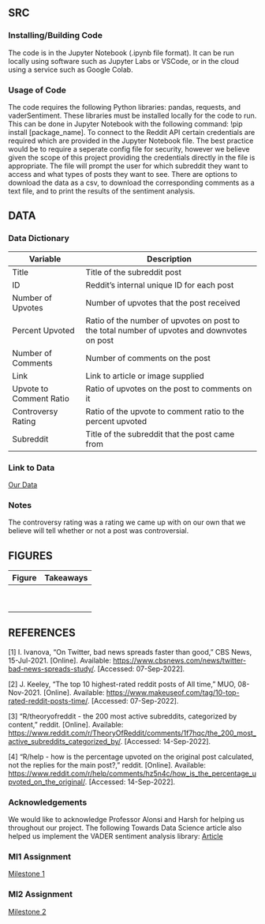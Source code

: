 ## SRC

### Installing/Building Code

The code is in the Jupyter Notebook (.ipynb file format). It can be run locally using software such as Jupyter Labs or VSCode, or in the cloud using a service such as 
Google Colab.

### Usage of Code

The code requires the following Python libraries: pandas, requests, and vaderSentiment. These libraries must be installed locally for the code to run. This can be done
in Jupyter Notebook with the following command: !pip install [package_name]. To connect to the Reddit API certain credentials are required which are provided in the 
Jupyter Notebook file. The best practice would be to require a seperate config file for security, however we believe given the scope of this project providing the
credentials directly in the file is appropriate. The file will prompt the user for which subreddit they want to access and what types of posts they want to see. There
are options to download the data as a csv, to download the corresponding comments as a text file, and to print the results of the sentiment analysis.

## DATA

### Data Dictionary
| Variable | Description |
| -------- | ----------- |
| Title | Title of the subreddit post |
| ID | Reddit’s internal unique ID for each post |
| Number of Upvotes | Number of upvotes that the post received |
| Percent Upvoted | Ratio of the number of upvotes on post to the total number of upvotes and downvotes on post |
| Number of Comments | Number of comments on the post |
| Link | Link to article or image supplied |
| Upvote to Comment Ratio | Ratio of upvotes on the post to comments on it |
| Controversy Rating | Ratio of the upvote to comment ratio to the percent upvoted |
| Subreddit | Title of the subreddit that the post came from |

### Link to Data
[Our Data](https://github.com/jnm9aba/DS4002Project1/DATA)

### Notes
The controversy rating was a rating we came up with on our own that we believe will tell whether or not a post was controversial.

## FIGURES
| Figure | Takeaways |
| -------- | ----------- |
|  |  |
|  |  |
|  |  |
|  |  |
|  |  |
|  |  |
|  |  |
|  |  |
|  |  |

## REFERENCES
[1] I. Ivanova, “On Twitter, bad news spreads faster than good,” CBS News, 15-Jul-2021. [Online]. Available: https://www.cbsnews.com/news/twitter-bad-news-spreads-study/. [Accessed: 07-Sep-2022].

[2] J. Keeley, “The top 10 highest-rated reddit posts of All time,” MUO, 08-Nov-2021. [Online]. Available: https://www.makeuseof.com/tag/10-top-rated-reddit-posts-time/. [Accessed: 07-Sep-2022].

[3] “R/theoryofreddit - the 200 most active subreddits, categorized by content,” reddit. [Online]. Available: https://www.reddit.com/r/TheoryOfReddit/comments/1f7hqc/the_200_most_active_subreddits_categorized_by/. [Accessed: 14-Sep-2022].  

[4] “R/help - how is the percentage upvoted on the original post calculated, not the replies for the main post?,” reddit. [Online]. Available: https://www.reddit.com/r/help/comments/hz5n4c/how_is_the_percentage_upvoted_on_the_original/. [Accessed: 14-Sep-2022]. 

### Acknowledgements
We would like to acknowledge Professor Alonsi and Harsh for helping us throughout our project. The following Towards Data Science article also helped us implement
the VADER sentiment analysis library: [Article](https://towardsdatascience.com/the-most-favorable-pre-trained-sentiment-classifiers-in-python-9107c06442c6)

### MI1 Assignment
[Milestone 1](https://docs.google.com/document/d/1_9VuEV5jnkA3g263__p-ZIY3Z7F7dS8qcF2a_IcWDRI/edit?usp=sharing)

### MI2 Assignment
[Milestone 2](https://docs.google.com/document/d/1ZprHGB9gfskv4LiUauzqac8v8GBv4s8Hgy-vTTQr54c/edit?usp=sharing)

